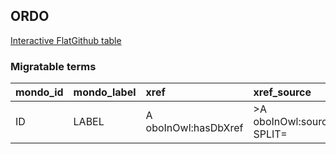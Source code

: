 ## ORDO
[Interactive FlatGithub table](https://flatgithub.com/monarch-initiative/mondo-ingest?filename=src/ontology/slurp/ordo.tsv)

### Migratable terms
| mondo_id   | mondo_label   | xref                 | xref_source                | original_label   | definition    | parents   | subset   |
|:-----------|:--------------|:---------------------|:---------------------------|:-----------------|:--------------|:----------|:---------|
| ID         | LABEL         | A oboInOwl:hasDbXref | >A oboInOwl:source SPLIT=| |                  | A IAO:0000115 | SC %      |          |